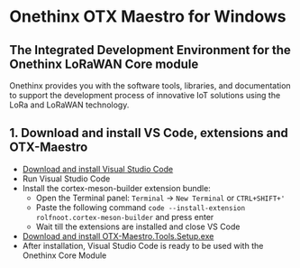 # Onethinx OTX Maestro for Windows
## The Integrated Development Environment for the Onethinx LoRaWAN Core module

Onethinx provides you with the software tools, libraries, and documentation to support the development process of innovative IoT solutions using the LoRa and LoRaWAN technology.

## 1. Download and install VS Code, extensions and OTX-Maestro
  - [Download and install Visual Studio Code](https://code.visualstudio.com/download)
  - Run Visual Studio Code
  - Install the cortex-meson-builder extension bundle:
    - Open the Terminal panel: `Terminal` -> `New Terminal` or `CTRL+SHIFT+'`
    - Paste the following command `code --install-extension rolfnoot.cortex-meson-builder` and press enter
    - Wait till the extensions are installed and close VS Code
  - [Download and install OTX-Maestro.Tools.Setup.exe](https://github.com/onethinx/OTX-Maestro-Windows/releases)
  - After installation, Visual Studio Code is ready to be used with the Onethinx Core Module

